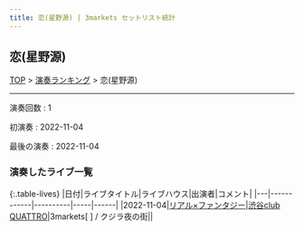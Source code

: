```yaml
---
title: 恋(星野源) | 3markets セットリスト統計
---
```

## 恋(星野源)


[TOP](/setlist/) > [演奏ランキング](songs.html) > 恋(星野源)

___

演奏回数
: 1

初演奏
: 2022-11-04

最後の演奏
: 2022-11-04

### 演奏したライブ一覧

{:.table-lives}
|日付|ライブタイトル|ライブハウス|出演者|コメント|
|---|------------|----------|-----|------|
|<span class="nowrap">2022-11-04</span>|[リアル×ファンタジー](live037.html)|[渋谷club QUATTRO](livehouse002.html)|3markets[ ] / クジラ夜の街||

